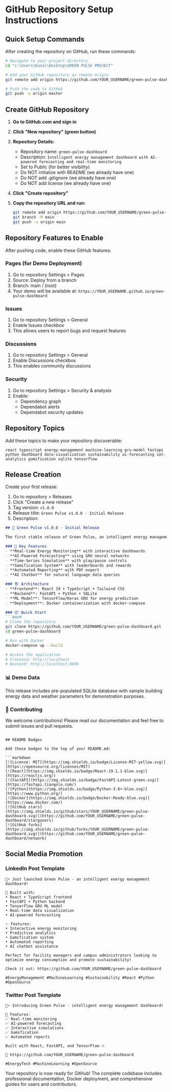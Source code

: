 # GitHub Repository Setup Instructions

## Quick Setup Commands

After creating the repository on GitHub, run these commands:

```bash
# Navigate to your project directory
cd "c:\Users\Kunal\Desktop\GREEN PULSE PROJECT"

# Add your GitHub repository as remote origin
git remote add origin https://github.com/YOUR_USERNAME/green-pulse-dashboard.git

# Push the code to GitHub
git push -u origin master
```

## Create GitHub Repository

1. **Go to GitHub.com and sign in**

2. **Click "New repository" (green button)**

3. **Repository Details:**
   - Repository name: `green-pulse-dashboard`
   - Description: `Intelligent energy management dashboard with AI-powered forecasting and real-time monitoring`
   - Set to Public (for better visibility)
   - Do NOT initialize with README (we already have one)
   - Do NOT add .gitignore (we already have one)
   - Do NOT add license (we already have one)

4. **Click "Create repository"**

5. **Copy the repository URL and run:**
   ```bash
   git remote add origin https://github.com/YOUR_USERNAME/green-pulse-dashboard.git
   git branch -M main
   git push -u origin main
   ```

## Repository Features to Enable

After pushing code, enable these GitHub features:

### Pages (for Demo Deployment)
1. Go to repository Settings > Pages
2. Source: Deploy from a branch
3. Branch: main / (root)
4. Your demo will be available at: `https://YOUR_USERNAME.github.io/green-pulse-dashboard`

### Issues
1. Go to repository Settings > General
2. Enable Issues checkbox
3. This allows users to report bugs and request features

### Discussions  
1. Go to repository Settings > General
2. Enable Discussions checkbox
3. This enables community discussions

### Security
1. Go to repository Settings > Security & analysis
2. Enable:
   - Dependency graph
   - Dependabot alerts
   - Dependabot security updates

## Repository Topics

Add these topics to make your repository discoverable:

```
react typescript energy-management machine-learning gru-model fastapi python dashboard data-visualization sustainability ai-forecasting iot-analytics gamification sqlite tensorflow
```

## Release Creation

Create your first release:

1. Go to repository > Releases
2. Click "Create a new release"
3. Tag version: `v1.0.0`
4. Release title: `Green Pulse v1.0.0 - Initial Release`
5. Description:
```markdown
## 🌟 Green Pulse v1.0.0 - Initial Release

The first stable release of Green Pulse, an intelligent energy management dashboard that transforms raw energy data into actionable insights.

### 🚀 Key Features
- **Real-time Energy Monitoring** with interactive dashboards
- **AI-Powered Forecasting** using GRU neural networks
- **Time-Series Simulation** with play/pause controls
- **Gamification System** with leaderboards and rewards
- **Automated Reporting** with PDF export
- **AI Chatbot** for natural language data queries

### 🏗️ Architecture
- **Frontend**: React 19 + TypeScript + Tailwind CSS
- **Backend**: FastAPI + Python + SQLite
- **ML Model**: TensorFlow/Keras GRU for energy prediction
- **Deployment**: Docker containerization with docker-compose

### 📦 Quick Start
```bash
# Clone the repository
git clone https://github.com/YOUR_USERNAME/green-pulse-dashboard.git
cd green-pulse-dashboard

# Run with Docker
docker-compose up --build

# Access the application
# Frontend: http://localhost
# Backend: http://localhost:8000
```

### 📊 Demo Data
This release includes pre-populated SQLite database with sample building energy data and weather parameters for demonstration purposes.

### 🤝 Contributing
We welcome contributions! Please read our documentation and feel free to submit issues and pull requests.
```

## README Badges

Add these badges to the top of your README.md:

```markdown
[![License: MIT](https://img.shields.io/badge/License-MIT-yellow.svg)](https://opensource.org/licenses/MIT)
[![React](https://img.shields.io/badge/React-19.1.1-blue.svg)](https://reactjs.org/)
[![FastAPI](https://img.shields.io/badge/FastAPI-Latest-green.svg)](https://fastapi.tiangolo.com/)
[![Python](https://img.shields.io/badge/Python-3.8+-blue.svg)](https://www.python.org/)
[![Docker](https://img.shields.io/badge/Docker-Ready-blue.svg)](https://www.docker.com/)
[![GitHub stars](https://img.shields.io/github/stars/YOUR_USERNAME/green-pulse-dashboard.svg)](https://github.com/YOUR_USERNAME/green-pulse-dashboard/stargazers)
[![GitHub forks](https://img.shields.io/github/forks/YOUR_USERNAME/green-pulse-dashboard.svg)](https://github.com/YOUR_USERNAME/green-pulse-dashboard/network)
```

## Social Media Promotion

### LinkedIn Post Template
```
🌱⚡ Just launched Green Pulse - an intelligent energy management dashboard!

🚀 Built with:
• React + TypeScript frontend
• FastAPI + Python backend  
• TensorFlow GRU ML model
• Real-time data visualization
• AI-powered forecasting

✨ Features:
• Interactive energy monitoring
• Predictive analytics
• Gamification system
• Automated reporting
• AI chatbot assistance

Perfect for facility managers and campus administrators looking to optimize energy consumption and promote sustainability!

Check it out: https://github.com/YOUR_USERNAME/green-pulse-dashboard

#EnergyManagement #MachineLearning #Sustainability #React #Python #OpenSource
```

### Twitter Post Template
```
🌱⚡ Introducing Green Pulse - intelligent energy management dashboard!

🚀 Features:
✅ Real-time monitoring
✅ AI-powered forecasting
✅ Interactive simulations
✅ Gamification
✅ Automated reports

Built with React, FastAPI, and TensorFlow 🔥

🔗 https://github.com/YOUR_USERNAME/green-pulse-dashboard

#EnergyTech #MachineLearning #OpenSource
```

Your repository is now ready for GitHub! The complete codebase includes professional documentation, Docker deployment, and comprehensive guides for users and contributors.